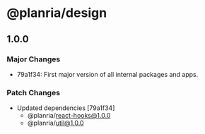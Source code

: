 # @planria/design

## 1.0.0

### Major Changes

- 79a1f34: First major version of all internal packages and apps.

### Patch Changes

- Updated dependencies [79a1f34]
  - @planria/react-hooks@1.0.0
  - @planria/util@1.0.0

